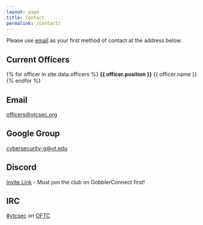 ```yaml
---
layout: page
title: Contact
permalink: /contact/
---
```


Please use [email][officers@] as your first method of contact at the address below.

## Current Officers
{% for officer in site.data.officers %}
**{{ officer.position }}**    {{ officer.name }}
{% endfor %}

## Email
[officers@vtcsec.org][officers@]

## Google Group
[cybersecurity-g@vt.edu][google group]

## Discord
[Invite Link][invite link] - Must join the club on GobblerConnect first!

## IRC
[#vtcsec][webchat] on [OFTC][oftc]

[webchat]: https://webchat.oftc.net/?channels=vtcsec
[oftc]: http://www.oftc.net/
[officers@]: mailto:officers@vtcsec.org
[google group]: https://groups.google.com/a/vt.edu/forum/#!forum/cybersecurity-g
[invite link]: https://discord.gg/n4CA4NC
